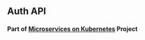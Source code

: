 ## Auth API

#### Part of [Microservices on Kubernetes](https://github.com/jym272/ticketing) Project
